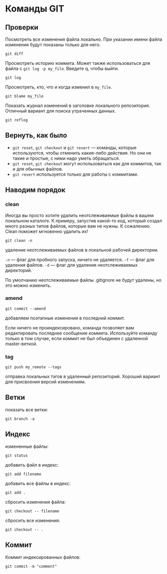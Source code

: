 # Команды GIT

## Проверки

Посмотреть все изменения файла локально.
При указании имени файла изменения будут показаны только для него.

    git diff

Просмотреть историю коммита. 
Может также использоваться для файла с `git log -p my_file`. 
Введите q, чтобы выйти.

    git log

Просмотреть, кто, что и когда изменил в `my_file`.

    git blame my_file

Показать журнал изменений в заголовке локального репозитория. 
Отличный вариант для поиска утраченных данных.

    git reflog

## Вернуть, как было

* `git reset`, `git checkout` и `git revert` — команды, которые используются, чтобы отменить какие-либо действия. 
Но они не такие и простые, с ними надо уметь обращаться.
* `git reset`, `git checkout` могут использоваться как для коммитов, так и для обычных файлов.
* `git revert` используется только для работы с коммитами.

## Наводим порядок

### clean

Иногда вы просто хотите удалить неотслеживаемые файлы в вашем локальном каталоге. 
К примеру, запустив какой-то код, который создал много разных типов файлов, которые вам не нужны. 
К сожалению. Clean поможет мгновенно удалить их!

    git clean -n

удаление неотслеживаемых файлов в локальной рабочей директории.

`-n` — флаг для пробного запуска, ничего не удаляется.
`-f` — флаг для удаления файлов.
`-d` — флаг для удаления неотслеживаемых директорий.

По умолчанию неотслеживаемые файлы .gitignore не будут удалены, но это можно изменить.

### amend

    git commit --amend

добавляем поэтапные изменения в последний коммит.

Если ничего не проиндексировано, команда позволяет вам редактировать последнее сообщение коммита. 
Используйте команду только в том случае, если коммит не был объединен с удаленной master-веткой.

### tag

    git push my_remote --tags

отправка локальных тэгов в удаленный репозиторий. 
Хороший вариант для присвоения версий изменениям.


## Ветки

показать все ветки:

    git branch -a

## Индекс

измененные файлы:

    git status

добавить файл в индекс:

    git add filename

добавить все файлы в индекс:

    git add .

сбросить изменения файла:

    git checkout -- filename

сбросить все изменения:

    git checkout -- .

## Коммит

Коммит индексированных файлов:

    git commit -m "comment"

